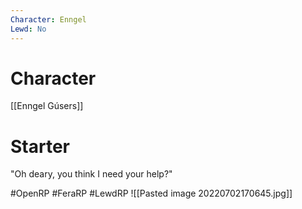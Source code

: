 ```yaml
---
Character: Enngel
Lewd: No
---
```

# Character
[[Enngel Gúsers]]

# Starter
"Oh deary, you think I need your help?"   

#OpenRP #FeraRP #LewdRP 
![[Pasted image 20220702170645.jpg]]